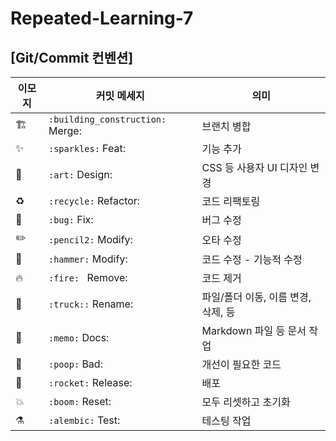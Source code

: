 # Repeated-Learning-7

## [Git/Commit 컨벤션]

| 이모지 | 커밋 메세지                    | 의미                                  |
| ------ | ------------------------------ | ----------------------------         |
| 🏗️     | `:building_construction:` Merge:  | 브랜치 병합                       |
| ✨     | `:sparkles:` Feat:                | 기능 추가                         |
| 🎨     | `:art:` Design:                   | CSS 등 사용자 UI 디자인 변경       |
| ♻️     | `:recycle:` Refactor:             | 코드 리팩토링                      |
| 🐛     | `:bug:` Fix:                      | 버그 수정                         |
| ✏️     | `:pencil2:` Modify:               | 오타 수정                         |
| 🔨     | `:hammer:` Modify:                | 코드 수정 - 기능적 수정            |
| 🔥     | `:fire: ` Remove:                  | 코드 제거                         |
| 🚚     | `:truck::` Rename:                | 파일/폴더 이동, 이름 변경, 삭제, 등 |
| 📝     | `:memo:` Docs:                    | Markdown 파일 등 문서 작업         |
| 💩     | `:poop:` Bad:                     | 개선이 필요한 코드                 |
| 🚀     | `:rocket:` Release:               | 배포                              |
| 💥     | `:boom:`  Reset:                  | 모두 리셋하고 초기화               |
| ⚗️     | `:alembic:` Test:                 | 테스팅 작업                          |
